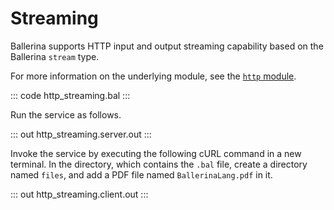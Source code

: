 # Streaming

Ballerina supports HTTP input and output streaming capability based on the Ballerina `stream` type.

For more information on the underlying module, see the [`http` module](https://lib.ballerina.io/ballerina/http/latest/).

::: code http_streaming.bal :::

Run the service as follows.

::: out http_streaming.server.out :::

Invoke the service by executing the following cURL command in a new terminal.
In the directory, which contains the `.bal` file, create a directory named `files`,
and add a PDF file named `BallerinaLang.pdf` in it.

::: out http_streaming.client.out :::
